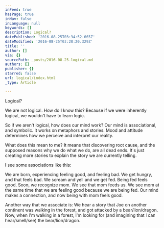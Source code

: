 ```yaml
---
inFeed: true
hasPage: true
inNav: false
inLanguage: null
keywords: []
description: Logical?
datePublished: '2016-08-25T03:34:52.665Z'
dateModified: '2016-08-25T03:28:20.329Z'
title: ''
author: []
via: {}
sourcePath: _posts/2016-08-25-logical.md
authors: []
publisher: {}
starred: false
url: logical/index.html
_type: Article

---
```

Logical?

We are not logical. How do I know this? Because if we were inherently logical, we wouldn't have to learn logic.

So if we aren't logical, how does our mind work? Our mind is associational, and symbolic. It works on metaphors and stories. Mood and attitude determines how we perceive and interpret our reality.

What does this mean to me? It means that discovering root cause, and the supposed reasons why we do what we do, are all dead ends. It's just creating more stories to explain the story we are currently telling.

I see some associations like this:

We are born, experiencing feeling good, and feeling bad. We get hungry, and that feels bad. We scream and yell and we get fed. Being fed feels good. Soon, we recognize mom. We see that mom feeds us. We see mom at the same time that we are feeling good because we are being fed. Our mind makes a connection, and now being with mom feels good.

Another way that we associate is: We hear a story that Joe on another continent was walking in the forest, and got attacked by a bear/lion/dragon. Now, when I'm walking in a forest, I'm looking for (and imagining that I can hear/smell/see) the bear/lion/dragon.